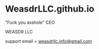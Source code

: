 # WeasdrLLC.github.io
"Fuck you asshole" CEO

WEASDR LLC

  support email = weasdrllc.info@gmail.com
